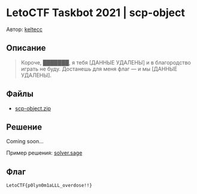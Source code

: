 # LetoCTF Taskbot 2021 | scp-object

Автор: [keltecc](https://github.com/keltecc)

## Описание

> Короче, ███████, я тебя [ДАННЫЕ УДАЛЕНЫ] и в благородство играть не буду. Достанешь для меня флаг — и мы [ДАННЫЕ УДАЛЕНЫ].

## Файлы

- [scp-object.zip](static/scp-object.zip)

## Решение 

Coming soon...

Пример решения: [solver.sage](solver.sage)

## Флаг

```
LetoCTF{p0lyn0m1aLLL_overdose!!}
```
